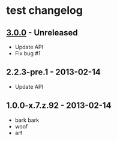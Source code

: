 # test changelog

## [3.0.0] - Unreleased
* Update API
* Fix bug #1

## 2.2.3-pre.1 - 2013-02-14
* Update API

## 1.0.0-x.7.z.92 - 2013-02-14
* bark bark
* woof
* arf

[3.0.0]: http://npmpjs.com
